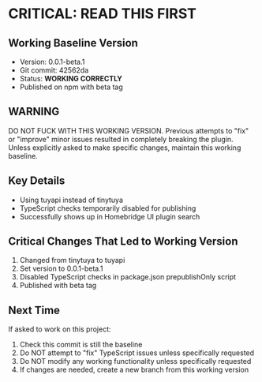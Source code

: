 # CRITICAL: READ THIS FIRST

## Working Baseline Version
- Version: 0.0.1-beta.1
- Git commit: 42562da
- Status: **WORKING CORRECTLY**
- Published on npm with beta tag

## WARNING
DO NOT FUCK WITH THIS WORKING VERSION. Previous attempts to "fix" or "improve" minor issues resulted in completely breaking the plugin. Unless explicitly asked to make specific changes, maintain this working baseline.

## Key Details
- Using tuyapi instead of tinytuya
- TypeScript checks temporarily disabled for publishing
- Successfully shows up in Homebridge UI plugin search

## Critical Changes That Led to Working Version
1. Changed from tinytuya to tuyapi
2. Set version to 0.0.1-beta.1
3. Disabled TypeScript checks in package.json prepublishOnly script
4. Published with beta tag

## Next Time
If asked to work on this project:
1. Check this commit is still the baseline
2. Do NOT attempt to "fix" TypeScript issues unless specifically requested
3. Do NOT modify any working functionality unless specifically requested
4. If changes are needed, create a new branch from this working version